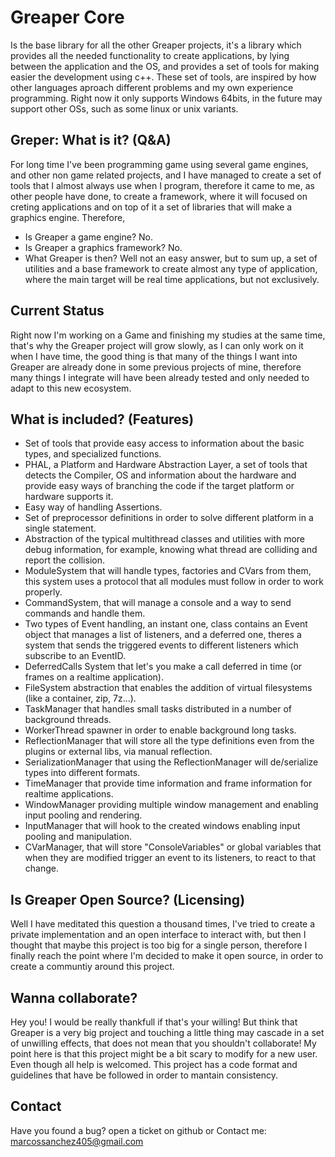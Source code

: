 # Greaper Core

Is the base library for all the other Greaper projects, it's a library which provides all the needed functionality to create applications,
by lying between the application and the OS, and provides a set of tools for making easier the development using c++.
These set of tools, are inspired by how other languages aproach different problems and my own experience programming.
Right now it only supports Windows 64bits, in the future may support other OSs, such as some linux or unix variants.

## Greper: What is it? (Q&A)

For long time I've been programming game using several game engines, and other non game related projects, and I have managed to create a set of tools that I almost always use
when I program, therefore it came to me, as other people have done, to create a framework, where it will focused on creting applications and on top of it a set of libraries that
will make a graphics engine. Therefore,

- Is Greaper a game engine?
No.
- Is Greaper a graphics framework?
No.
- What Greaper is then?
Well not an easy answer, but to sum up, a set of utilities and a base framework to create almost any type of application, where the main target will be real time applications,
but not exclusively.

## Current Status

Right now I'm working on a Game and finishing my studies at the same time, that's why the Greaper project will grow slowly, as I can only work on it when I have time,
the good thing is that many of the things I want into Greaper are already done in some previous projects of mine, therefore many things I integrate will have been already tested
and only needed to adapt to this new ecosystem.

## What is included? (Features)

- Set of tools that provide easy access to information about the basic types, and specialized functions.
- PHAL, a Platform and Hardware Abstraction Layer, a set of tools that detects the Compiler, OS and information about the hardware and provide easy ways of branching the code if the target platform or hardware supports it.
- Easy way of handling Assertions.
- Set of preprocessor definitions in order to solve different platform in a single statement.
- Abstraction of the typical multithread classes and utilities with more debug information, for example, knowing what thread are colliding and report the collision.
- ModuleSystem that will handle types, factories and CVars from them, this system uses a protocol that all modules must follow in order to work properly.
- CommandSystem, that will manage a console and a way to send commands and handle them.
- Two types of Event handling, an instant one, class contains an Event object that manages a list of listeners, and a deferred one, theres a system that sends the triggered events to different listeners which subscribe to an EventID.
- DeferredCalls System that let's you make a call deferred in time (or frames on a realtime application).
- FileSystem abstraction that enables the addition of virtual filesystems (like a container, zip, 7z...).
- TaskManager that handles small tasks distributed in a number of background threads.
- WorkerThread spawner in order to enable background long tasks.
- ReflectionManager that will store all the type definitions even from the plugins or external libs, via manual reflection.
- SerializationManager that using the ReflectionManager will de/serialize types into different formats.
- TimeManager that provide time information and frame information for realtime applications.
- WindowManager providing multiple window management and enabling input pooling and rendering.
- InputManager that will hook to the created windows enabling input pooling and manipulation.
- CVarManager, that will store "ConsoleVariables" or global variables that when they are modified trigger an event to its listeners, to react to that change.

## Is Greaper Open Source? (Licensing)

Well I have meditated this question a thousand times, I've tried to create a private implementation and an open interface to interact with, but then I thought that
maybe this project is too big for a single person, therefore I finally reach the point where I'm decided to make it open source, in order to create a communtiy around this
project.

## Wanna collaborate?

Hey you! I would be really thankfull if that's your willing! But think that Greaper is a very big project and touching a little thing may cascade in a set of unwilling effects,
that does not mean that you shouldn't collaborate! My point here is that this project might be a bit scary to modify for a new user. Even though all help is welcomed.
This project has a code format and guidelines that have be followed in order to mantain consistency.

## Contact

Have you found a bug? open a ticket on github or
Contact me: marcossanchez405@gmail.com
